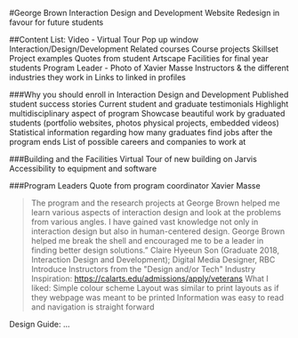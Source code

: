 #George Brown Interaction Design and Development Website Redesign in favour for future students

##Content List:
Video - Virtual Tour
Pop up window
Interaction/Design/Development
Related courses
Course projects
Skillset
Project examples
Quotes from student
Artscape Facilities for final year students
Program Leader - Photo of Xavier Masse
Instructors & the different industries they work in
Links to linked in profiles 

###Why you should enroll in Interaction Design and Development
Published student success stories
Current student and graduate testimonials
Highlight multidisciplinary aspect of program Showcase beautiful work by graduated students (portfolio websites, photos physical projects, embedded videos)
Statistical information regarding how many graduates find jobs after the program ends
List of possible careers and companies to work at

###Building and the Facilities
Virtual Tour of new building on Jarvis
Accessibility to equipment and software

###Program Leaders
Quote from program coordinator Xavier Masse
>The program and the research projects at George Brown helped me learn various aspects of interaction design and look at the problems from various angles. I have gained vast knowledge not only in interaction design but also in human-centered design. George Brown helped me break the shell and encouraged me to be a leader in finding better design solutions.” Claire Hyeeun Son (Graduate 2018, Interaction Design and Development); Digital Media Designer, RBC
Introduce Instructors from the "Design and/or Tech" Industry
Inspiration: https://calarts.edu/admissions/apply/veterans
What I liked:
Simple colour scheme
Layout was similar to print layouts as if they webpage was meant to be printed
Information was easy to read and navigation is straight forward

Design Guide:
...